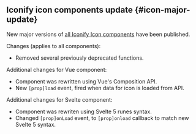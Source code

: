 ## Iconify icon components update {#icon-major-update}

New major versions of [all Iconify Icon components](/docs/icon-components/index.md) have been published.

Changes (applies to all components):

- Removed several previously deprecated functions.

Additional changes for Vue component:

- Component was rewritten using Vue's Composition API.
- New `[prop]load` event, fired when data for icon is loaded from API.

Additional changes for Svelte component:

- Component was rewriten using Svelte 5 runes syntax.
- Changed `[prop]onLoad` event, to `[prop]onload` callback to match new Svelte 5 syntax.
